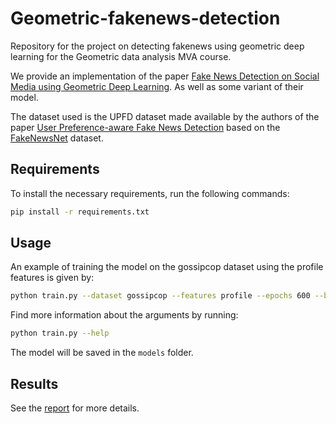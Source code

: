 # Geometric-fakenews-detection

Repository for the project on detecting fakenews using geometric deep learning for the Geometric data analysis MVA course.

We provide an implementation of the paper [Fake News Detection on Social Media using Geometric Deep Learning](https://arxiv.org/pdf/1902.06673.pdf). As well as some variant of their model.

The dataset used is the UPFD dataset made available by the authors of the paper [User Preference-aware Fake News Detection](https://arxiv.org/pdf/2104.12259.pdf) based on the [FakeNewsNet](https://github.com/KaiDMML/FakeNewsNet) dataset.

## Requirements

To install the necessary requirements, run the following commands:

``` bash
pip install -r requirements.txt
```

## Usage

An example of training the model on the gossipcop dataset using the profile features is given by:

``` bash
python train.py --dataset gossipcop --features profile --epochs 600 --batch_size 128 --model_name model.pt
```

Find more information about the arguments by running:

``` bash
python train.py --help
```

The model will be saved in the `models` folder.

## Results

See the [report](report.pdf) for more details.
